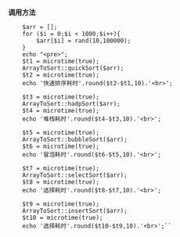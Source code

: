 **调用方法**

        $arr = [];
        for ($i = 0;$i < 1000;$i++){
            $arr[$i] = rand(10,100000);
        }
        echo "<pre>";
        $t1 = microtime(true);
        ArrayToSort::quickSort($arr);
        $t2 = microtime(true);
        echo '快速排序耗时'.round($t2-$t1,10).'<br>';

        $t3 = microtime(true);
        ArrayToSort::hadpSort($arr);
        $t4 = microtime(true);
        echo '堆栈耗时'.round($t4-$t3,10).'<br>';

        $t5 = microtime(true);
        ArrayToSort::bubbleSort($arr);
        $t6 = microtime(true);
        echo '冒泡耗时'.round($t6-$t5,10).'<br>';

        $t7 = microtime(true);
        ArrayToSort::selectSort($arr);
        $t8 = microtime(true);
        echo '选择耗时'.round($t8-$t7,10).'<br>';

        $t9 = microtime(true);
        ArrayToSort::insertSort($arr);
        $t10 = microtime(true);
        echo '选择耗时'.round($t10-$t9,10).'<br>';``